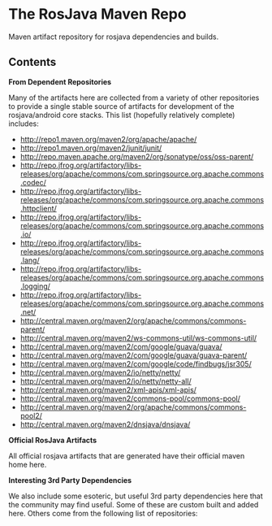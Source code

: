 The RosJava Maven Repo
======================

Maven artifact repository for rosjava dependencies and builds.

Contents
------------

**From Dependent Repositories**

Many of the artifacts here are collected from a variety of other repositories to provide a single stable source of artifacts for development of the rosjava/android core stacks. This list (hopefully relatively complete) includes:

* http://repo1.maven.org/maven2/org/apache/apache/
* http://repo1.maven.org/maven2/junit/junit/
* http://repo.maven.apache.org/maven2/org/sonatype/oss/oss-parent/
* http://repo.jfrog.org/artifactory/libs-releases/org/apache/commons/com.springsource.org.apache.commons.codec/
* http://repo.jfrog.org/artifactory/libs-releases/org/apache/commons/com.springsource.org.apache.commons.httpclient/
* http://repo.jfrog.org/artifactory/libs-releases/org/apache/commons/com.springsource.org.apache.commons.io/
* http://repo.jfrog.org/artifactory/libs-releases/org/apache/commons/com.springsource.org.apache.commons.lang/
* http://repo.jfrog.org/artifactory/libs-releases/org/apache/commons/com.springsource.org.apache.commons.logging/
* http://repo.jfrog.org/artifactory/libs-releases/org/apache/commons/com.springsource.org.apache.commons.net/
* http://central.maven.org/maven2/org/apache/commons/commons-parent/
* http://central.maven.org/maven2/ws-commons-util/ws-commons-util/
* http://central.maven.org/maven2/com/google/guava/guava/
* http://central.maven.org/maven2/com/google/guava/guava-parent/
* http://central.maven.org/maven2/com/google/code/findbugs/jsr305/
* http://central.maven.org/maven2/io/netty/netty/
* http://central.maven.org/maven2/io/netty/netty-all/
* http://central.maven.org/maven2/xml-apis/xml-apis/
* http://central.maven.org/maven2/commons-pool/commons-pool/
* http://central.maven.org/maven2/org/apache/commons/commons-pool2/
* http://central.maven.org/maven2/dnsjava/dnsjava/

**Official RosJava Artifacts**

All official rosjava artifacts that are generated have their official maven home here.

**Interesting 3rd Party Dependencies**

We also include some esoteric, but useful 3rd party dependencies here that the community may find useful. Some of these are custom built and added here. Others come from the following list of repositories:



